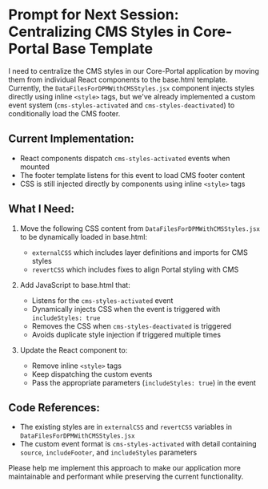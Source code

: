 # Prompt for Next Session: Centralizing CMS Styles in Core-Portal Base Template

I need to centralize the CMS styles in our Core-Portal application by moving them from individual React components to the base.html template. Currently, the `DataFilesForDPMWithCMSStyles.jsx` component injects styles directly using inline `<style>` tags, but we've already implemented a custom event system (`cms-styles-activated` and `cms-styles-deactivated`) to conditionally load the CMS footer.

## Current Implementation:
- React components dispatch `cms-styles-activated` events when mounted
- The footer template listens for this event to load CMS footer content
- CSS is still injected directly by components using inline `<style>` tags

## What I Need:
1. Move the following CSS content from `DataFilesForDPMWithCMSStyles.jsx` to be dynamically loaded in base.html:
   - `externalCSS` which includes layer definitions and imports for CMS styles
   - `revertCSS` which includes fixes to align Portal styling with CMS

2. Add JavaScript to base.html that:
   - Listens for the `cms-styles-activated` event
   - Dynamically injects CSS when the event is triggered with `includeStyles: true`
   - Removes the CSS when `cms-styles-deactivated` is triggered
   - Avoids duplicate style injection if triggered multiple times

3. Update the React component to:
   - Remove inline `<style>` tags
   - Keep dispatching the custom events
   - Pass the appropriate parameters (`includeStyles: true`) in the event

## Code References:
- The existing styles are in `externalCSS` and `revertCSS` variables in `DataFilesForDPMWithCMSStyles.jsx`
- The custom event format is `cms-styles-activated` with detail containing `source`, `includeFooter`, and `includeStyles` parameters

Please help me implement this approach to make our application more maintainable and performant while preserving the current functionality.
